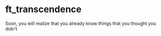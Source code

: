 # ft_transcendence

Soon, you will realize that you already know things that you thought you didn’t
